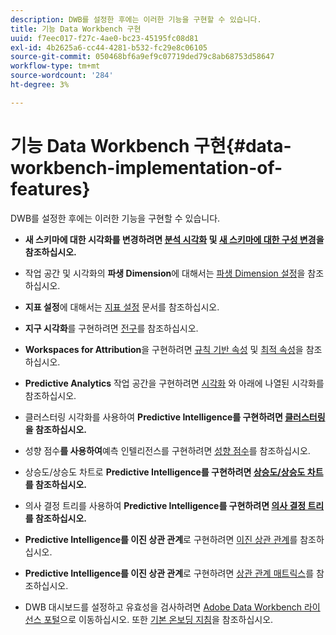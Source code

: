 ```yaml
---
description: DWB를 설정한 후에는 이러한 기능을 구현할 수 있습니다.
title: 기능 Data Workbench 구현
uuid: f7eec017-f27c-4ae0-bc23-45195fc08d81
exl-id: 4b2625a6-cc44-4281-b532-fc29e8c06105
source-git-commit: 050468bf6a9ef9c07719ded79c8ab68753d58647
workflow-type: tm+mt
source-wordcount: '284'
ht-degree: 3%

---
```


# 기능 Data Workbench 구현{#data-workbench-implementation-of-features}

DWB를 설정한 후에는 이러한 기능을 구현할 수 있습니다.

* **새 스키마에 대한 시각화를 변경하려면 [분석 시각화](https://experienceleague.adobe.com/docs/data-workbench/using/client/analysis-visualizations/c-analysis-vis.html) 및 [새 스키마에 대한 구성 변경](../../../home/dwb-implement-overview/dwb-implement-deliver/dwb-implement-config-new-schema.md#concept-9aced98e988b48ebbf9e6607c182d0de)을 참조하십시오.**

* 작업 공간 및 시각화의 **파생 Dimension**&#x200B;에 대해서는 [파생 Dimension 설정](../../../home/dwb-implement-overview/dwb-implement-deliver/dwb-implement-derived-dims.md#concept-19a5c554ac3e4bc9b86b9aaca5f8cad6)을 참조하십시오.

* **지표 설정**&#x200B;에 대해서는 [지표 설정](../../../home/dwb-implement-overview/dwb-implement-configure/dwb-implement-metric-setup.md#concept-f568a931db5b4b62b7b1e7827c7f7bf6) 문서를 참조하십시오.

* **지구 시각화**&#x200B;를 구현하려면 [전구](https://experienceleague.adobe.com/docs/data-workbench/using/client/analysis-visualizations/globes/c-globes.html)를 참조하십시오.

* **Workspaces for Attribution**&#x200B;을 구현하려면 [규칙 기반 속성](https://experienceleague.adobe.com/docs/data-workbench/using/client/attribution-reports/c-rules-attrib.html?lang=en) 및 [최적 속성](https://experienceleague.adobe.com/docs/data-workbench/using/client/attribution-reports/c-attrib-algorithmic.html?lang=en)을 참조하십시오.

* **Predictive Analytics** 작업 공간을 구현하려면 [시각화](https://experienceleague.adobe.com/docs/data-workbench/using/client/visualizations/c-vis.html) 와 아래에 나열된 시각화를 참조하십시오.

* 클러스터링 시각화를 사용하여 **Predictive Intelligence를 구현하려면 [클러스터링](https://experienceleague.adobe.com/docs/data-workbench/using/client/analysis-visualizations/visitor-cluster/c-visitor-cluster.html?lang=en)을 참조하십시오.**

* 성향 점수&#x200B;**를 사용하여**&#x200B;예측 인텔리전스를 구현하려면 [성향 점수](https://experienceleague.adobe.com/docs/data-workbench/using/client/analysis-visualizations/visitor-propensity/c-visitor-propensity.html)를 참조하십시오.

* 상승도/상승도 차트로 **Predictive Intelligence를 구현하려면 [상승도/상승도 차트](https://experienceleague.adobe.com/docs/data-workbench/using/client/analysis-visualizations/visitor-propensity/c-propensity-gain-lift-chart.html)를 참조하십시오.**

* 의사 결정 트리를 사용하여 **Predictive Intelligence를 구현하려면 [의사 결정 트리](https://experienceleague.adobe.com/docs/data-workbench/using/client/analysis-visualizations/decision-trees/c-decision-trees.html)를 참조하십시오.**

* **Predictive Intelligence를 이진 상관 관계**&#x200B;로 구현하려면 [이진 상관 관계](https://experienceleague.adobe.com/docs/data-workbench/using/client/analysis-visualizations/correlation-analysis/c-correlation-analysis.html)를 참조하십시오.

* **Predictive Intelligence를 이진 상관 관계**&#x200B;로 구현하려면 [상관 관계 매트릭스](https://experienceleague.adobe.com/docs/data-workbench/using/client/analysis-visualizations/correlation-analysis/c-correlation-analysis.html)를 참조하십시오.

* DWB 대시보드를 설정하고 유효성을 검사하려면 [Adobe Data Workbench 라이선스 포털](https://license.visualsciences.com/License/#documentation)으로 이동하십시오. 또한 [기본 온보딩 지침](../../../home/dwb-implement-overview/dwb-implement-provision/dwb-implement-onboarding.md#concept-e93aba41b26a410f959c5ca7f8e33355)을 참조하십시오.
